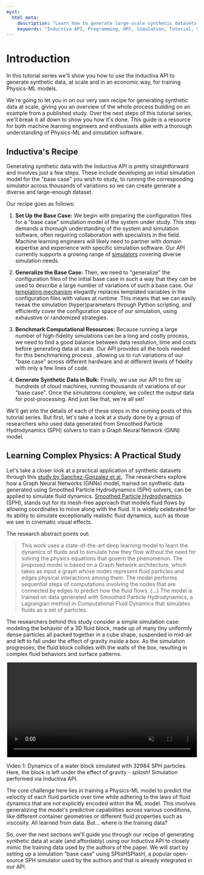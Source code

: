 ```yaml
---
myst:
  html_meta:
    description: "Learn how to generate large-scale synthetic datasets for Physics-ML models using the Inductiva API, starting with our unique data generation recipe."
    keywords: "Inductiva API, Programming, HPC, Simulation, Tutorial, Synthetic Data Generation, Physics-ML, SPH" 
---
```


# Introduction

In this tutorial series we'll show you how to use the Inductiva API to generate
synthetic data, at scale and in an economic way, for training Physics-ML models.

We're going to let you in on our very own recipe for generating synthetic data at scale, giving you an overview of the whole process building on an example from a published study. Over the next steps of this tutorial series, we'll break it all down to show you how it's done. This guide is a resource for both machine learning engineers and enthusiasts alike with a thorough understanding of Physics-ML and simulation software.

## Inductiva's Recipe

Generating synthetic data with the Inductiva API is pretty straightforward and
involves just a few steps. These include developing an initial simulation model for the "base case" you wish to study, to running the corresponding simulator across thousands of variations so we can create generate a diverse and large-enough dataset.

Our recipe goes as follows:

1. **Set Up the Base Case:** We begin with preparing the configuration files for a "base case" simulation model of the system under study. This step demands a thorough understanding of the system and simulation software, often requiring collaboration with specialists in the field. Machine learning engineers will likely need to partner with domain expertise and experience with specific simulation software. Our API currently supports a growing range of [simulators](https://docs.inductiva.ai/en/latest/simulators/overview.html)
covering diverse simulation needs.

2. **Generalize the Base Case:** Then, we need to "generalize" the configuration files of the initial base case in such a way that they can be used to describe a large number of variations of such a base case. Our [templating mechanism](../intro_to_api/templating.html) elegantly replaces templated variables in the configuration files with values at runtime. This means that we can easily tweak the simulation (hyper)parameters through Python scripting, and efficiently cover the configuration space of our simulation, using exhaustive or randomized strategies.

3. **Benchmark Computational Resources:** Because running a large number of high-fidelity simulations can be a long and costly process, we need to find a good balance between data resolution, time and costs before generating data at scale. Our API provides all the tools needed for this benchmarking process , allowing us to run variations of our "base case" across different hardware and at different levels of fidelity with only a few lines of code.

4. **Generate Synthetic Data in Bulk:** Finally, we use our API to fire up hundreds of cloud machines, running thousands of variations of our "base
case". Once the simulations complete, we collect the output data for
post-processing. And just like that, we're all set!

We'll get into the details of each of these steps in the coming posts of this
tutorial series. But first, let's take a look at a study done by a group of
researchers who used data generated from Smoothed Particle Hydrodynamics (SPH)
solvers to train a Graph Neural Network (GNN) model.

## Learning Complex Physics: A Practical Study

Let's take a closer look at a practical application of synthetic datasets
through this [study by Sanchez-Gonzalez et
al.](https://arxiv.org/abs/2002.09405). The researchers explore how a Graph
Neural Networks (GNNs) model, trained on synthetic data generated using Smoothed Particle Hydrodynamics (SPH) solvers, can be applied to simulate fluid dynamics. [Smoothed Particle Hydrodynamics](https://en.wikipedia.org/wiki/Smoothed-particle_hydrodynamics) (SPH), stands out for its mesh-free approach that models fluid flows by allowing coordinates to move along with the fluid. It is widely celebrated for its ability to simulate exceptionally realistic fluid dynamics, such as those we see in cinematic visual effects.

The research abstract points out:

> This work uses a state-of-the-art deep learning model to learn the dynamics of fluids and to simulate how they flow without the need for solving the physics equations that govern the phenomenon. The proposed model is based on a Graph Network architecture, which takes as input a graph whose nodes represent fluid particles and edges physical interactions among them. The model performs sequential steps of computations involving the nodes that are connected by edges to predict how the fluid flows. (...) The model is trained on data generated with Smoothed Particle Hydrodynamics, a Lagrangian method in Computational Fluid Dynamics that simulates fluids as a set of particles.

The researchers behind this study consider a simple simulation case: modeling the behavior of a 3D fluid block, made up of many tiny uniformly dense particles all packed together in a cube shape, suspended in mid-air and
left to fall under the effect of gravity inside a box. As the simulation
progresses, the fluid block collides with the walls of the box, resulting in
complex fluid behaviors and surface patterns.

<div style="display: flex; justify-content:center">
<video width=500 loop muted autoplay preload="auto">
<source src="../_static/generating-synthetic-data/dambreak.mp4" type="video/mp4">
</video>
</div>

Video 1: Dynamics of a water block simulated with 32984 SPH
particles. Here, the block is left under the effect of gravity - *splash!*
Simulation performed via Inductiva API.

The core challenge here lies in training a Physics-ML model to predict the
velocity of each fluid particle over time while adhering to the laws of fluid
dynamics that are not explicitly encoded within the ML model. This
involves generalizing the model's predictive capabilities across various
conditions, like different container geometries or different fluid properties
such as viscosity. All learned from data. But... where is the training data?

So, over the next sections we'll guide you through our recipe of generating synthetic data at scale (and affordably) using our Inductiva API to closely mimic the training data used by the authors of the paper. We will start by setting up a simulation “base case” using SPlisHSPlasH, a popular open-source SPH simulator used by the authors and that is already integrated in our API.
